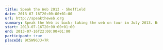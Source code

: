 ```yaml
---
title: Speak the Web 2013 - Sheffield
date: 2013-07-16T20:00:00+01:00
url: http://speaktheweb.org
summary: Speak the Web is back; taking the web on tour in July 2013. Bringing some of the best names and new faces in the web industry to a city near you!
start: 2013-07-16T20:00:00+01:00
end: 2013-07-16T22:00:00+01:00
participant: true
placeId: 9C5W9GJJ+7R
---
```

